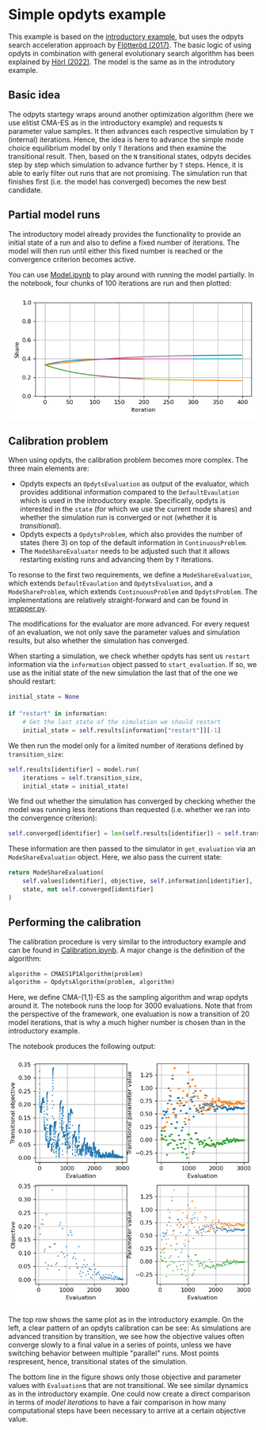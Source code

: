 # Simple opdyts example

This example is based on the [introductory example](../simple), but uses the
odpyts search acceleration approach by [Flötteröd (2017)](https://www.sciencedirect.com/science/article/pii/S0191261516302466). The basic logic of using opdyts in
combination with general evolutionary search algorithm has been explained by
[Hörl (2022)](https://www.researchgate.net/publication/358106366_Exploring_accelerated_evolutionary_parameter_search_for_iterative_large-scale_transport_simulations_in_a_new_calibration_testbed). The model is the same as in the introdutory example.

## Basic idea

The odpyts startegy wraps around another optimization algorithm (here we use
elitist CMA-ES as in the introductory example) and requests `N` parameter value
samples. It then advances each respective simulation by `T` (internal) iterations.
Hence, the idea is here to advance the simple mode choice equilibrium model by
only `T` iterations and then examine the transitional result. Then, based on the
`N` transitional states, odpyts decides step by step which simulation to advance
further by `T` steps. Hence, it is able to early filter out runs that are not
promising. The simulation run that finishes first (i.e. the model has converged)
becomes the new best candidate.

## Partial model runs

The introductory model already provides the functionality to provide an initial
state of a run and also to define a fixed number of iterations. The model will
then run until either this fixed number is reached or the convergence criterion
becomes active.

You can use [Model.ipynb](Model.ipynb) to play around with running the model
partially. In the notebook, four chunks of 100 iterations are run and then
plotted:

![States](figures/states.png)

## Calibration problem

When using opdyts, the calibration problem becomes more complex. The three main
elements are:

- Opdyts expects an `OpdytsEvaluation` as output of the evaluator, which provides
additional information compared to the `DefaultEvaulation` which is used in the
introductory exaple. Specifically, opdyts is interested in the `state`
(for which we use the current mode shares) and whether the simulation run is converged
or not (whether it is *transitional*).
- Opdyts expects a `OpdytsProblem`, which also provides the number of states (here 3)
on top of the default information in `ContinuousProblem`.
- The `ModeShareEvaluator` needs to be adjusted such that it allows restarting
existing runs and advancing them by `T` iterations.

To resonse to the first two requirements, we define a `ModeShareEvaluation`,
which extends `DefaultEvaulation` and `OpdytsEvaluation`, and a `ModeShareProblem`,
which extends `ContinuousProblem` and `OpdytsProblem`. The implementations are
relatively straight-forward and can be found in [wrapper.py](wrapper.py).

The modifications for the evaluator are more advanced. For every request of an
evaluation, we not only save the parameter values and simulation results, but also
whether the simulation has converged.

When starting a simulation, we check whether opdyts has sent us `restart` information
via the `information` object passed to `start_evaluation`. If so, we use as the initial
state of the new simulation the last that of the one we should restart:

```python
initial_state = None

if "restart" in information:
    # Get the last state of the simulation we should restart
    initial_state = self.results[information["restart"]][-1]
```

We then run the model only for a limited number of iterations defined
by `transition_size`:

```python
self.results[identifier] = model.run(
    iterations = self.transition_size,
    initial_state = initial_state)
```

We find out whether the simulation has converged by checking whether the
model was running less iterations than requested (i.e. whether we ran into
the convergence criterion):

```python
self.converged[identifier] = len(self.results[identifier]) < self.transition_size
```

These information are then passed to the simulator in `get_evaluation` via
an `ModeShareEvaluation` object. Here, we also pass the current state:

```python
return ModeShareEvaluation(
    self.values[identifier], objective, self.information[identifier],
    state, not self.converged[identifier]
)
```

## Performing the calibration

The calibration procedure is very similar to the introductory example and can
be found in [Calibration.ipynb](Calibration.ipynb). A major change is the
definition of the algorithm:

```python
algorithm = CMAES1P1Algorithm(problem)
algorithm = OpdytsAlgorithm(problem, algorithm)
```

Here, we define CMA-(1,1)-ES as the sampling algorithm and wrap opdyts around it.
The notebook runs the loop for 3000 evaluations. Note that from the perspective
of the framework, one evaluation is now a transition of 20 model iterations, that
is why a much higher number is chosen than in the introductory example.

The notebook produces the following output:

![Calibration](figures/calibration.png)

The top row shows the same plot as in the introductory example. On the left, a
clear pattern of an opdyts calibration can be see: As simulations are advanced
transition by transition, we see how the objective values often converge slowly
to a final value in a series of points, unless we have switching behavior between
multiple "parallel" runs. Most points respresent, hence, transitional states
of the simulation.

The bottom line in the figure shows only those objective and parameter values
with `Evaluation`s that are not transitional. We see similar dynamics as in the
introductory example. One could now create a direct comparison in terms of
*model iterations* to have a fair comparison in how many computational steps
have been necessary to arrive at a certain objective value.
